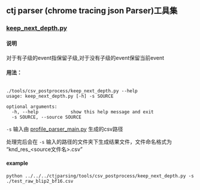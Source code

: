## ctj parser  (chrome tracing json Parser)工具集

### [keep_next_depth.py](./keep_next_depth.py)

#### 说明

对于有子级的event指保留子级,对于没有子级的event保留当前event

#### 用法：

```shell

./tools/csv_postprocess/keep_next_depth.py --help     
usage: keep_next_depth.py [-h] -s SOURCE

optional arguments:
  -h, --help            show this help message and exit
  -s SOURCE, --source SOURCE
```

`-s`    输入由 [profile_parser_main.py](../../profile_parser_main.py) 生成的csv路径

处理完后会在 `-s` 输入的路径的文件夹下生成结果文件，文件命名格式为 “knd_res_<source文件名>.csv”

#### example

```
python ../../../ctjparsing/tools/csv_postprocess/keep_next_depth.py -s ./test_raw_blip2_bf16.csv
```